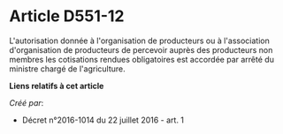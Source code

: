 # Article D551-12

L'autorisation donnée à l'organisation de producteurs ou à l'association d'organisation de producteurs de percevoir auprès
des producteurs non membres les cotisations rendues obligatoires est accordée par arrêté du ministre chargé de l'agriculture.

**Liens relatifs à cet article**

_Créé par_:

  - Décret n°2016-1014 du 22 juillet 2016 - art. 1
